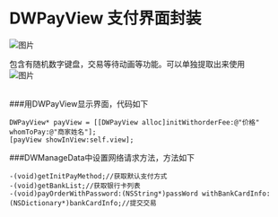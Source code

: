 # DWPayView 支付界面封装

![图片](https://raw.githubusercontent.com/onlyAPK/DWPayView/master/pictures/payView.gif
)


包含有随机数字键盘，交易等待动画等功能。可以单独提取出来使用<br>
![图片](https://raw.githubusercontent.com/onlyAPK/DWPayView/master/pictures/loading.gif
      )
<br>
<br>


###用DWPayView显示界面，代码如下
```
DWPayView* payView = [[DWPayView alloc]initWithorderFee:@"价格" whomToPay:@"商家姓名"];
[payView showInView:self.view];
```

###DWManageData中设置网络请求方法，方法如下
```
-(void)getInitPayMethod;//获取默认支付方式
-(void)getBankList;//获取银行卡列表
-(void)payOrderWithPassword:(NSString*)passWord withBankCardInfo:(NSDictionary*)bankCardInfo;//提交交易

```

